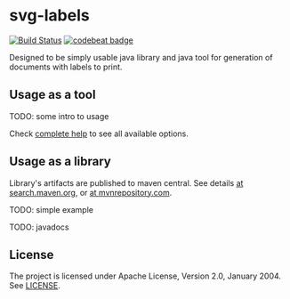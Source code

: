svg-labels
==========

[![Build Status](https://travis-ci.org/kravemir/svg-labels.svg?branch=master)](https://travis-ci.org/kravemir/svg-labels)
[![codebeat badge](https://codebeat.co/badges/8d261543-da3a-4592-bc5f-f5ddc6ead398)](https://codebeat.co/projects/github-com-kravemir-svg-labels-master)

Designed to be simply usable java library and java tool for generation of documents with labels to print.

## Usage as a tool

TODO: some intro to usage

Check [complete help](docs/help.md) to see all available options.

## Usage as a library

Library's artifacts are published to maven central. See details [at search.maven.org][search-maven-org-by-group], or [at mvnrepository.com][mvnrepository-com-group].

TODO: simple example

TODO: javadocs

## License

The project is licensed under Apache License, Version 2.0, January 2004. See [LICENSE](LICENSE).

[search-maven-org-by-group]: https://search.maven.org/#search%7Cga%7C1%7Cg%3A%22org.kravemir.svg.labels%22
[mvnrepository-com-group]: https://mvnrepository.com/artifact/org.kravemir.svg.labels
